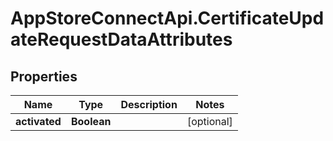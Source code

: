 # AppStoreConnectApi.CertificateUpdateRequestDataAttributes

## Properties

Name | Type | Description | Notes
------------ | ------------- | ------------- | -------------
**activated** | **Boolean** |  | [optional] 


